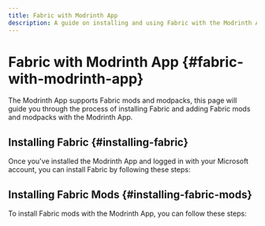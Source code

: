 ```yaml
---
title: Fabric with Modrinth App
description: A guide on installing and using Fabric with the Modrinth App.
---
```


# Fabric with Modrinth App {#fabric-with-modrinth-app}

The Modrinth App supports Fabric mods and modpacks, this page will guide you through the process of installing Fabric and adding Fabric mods and modpacks with the Modrinth App.

## Installing Fabric {#installing-fabric}

Once you've installed the Modrinth App and logged in with your Microsoft account, you can install Fabric by following these steps:

<!-- TODO: This. -->

## Installing Fabric Mods {#installing-fabric-mods}

To install Fabric mods with the Modrinth App, you can follow these steps:

<!-- TODO: This. -->